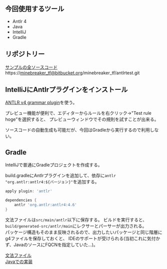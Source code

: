 ## 今回使用するツール
* Antlr 4
* Java
* IntelliJ
* Gradle

## リポジトリー
[サンプルの全ソースコード](https://bitbucket.org/minebreaker_tf/antlrtest)  
https://minebreaker_tf@bitbucket.org/minebreaker_tf/antlrtest.git

## IntelliJにAntlrプラグインをインストール
[ANTLR v4 grammar plugin](https://github.com/antlr/intellij-plugin-v4)を使う。

プレビュー機能が便利で、エディターからルールを右クリック->"Test rule hoge"を選択すると、
プレビューウィンドウでその規則を試すことが出来る。

ソースコードの自動生成も可能だが、今回はGradleから実行するので利用しない。

## Gradle
IntelliJで普通にGradleプロジェクトを作成する。

build.gradleにAntlrプラグインを追加して、依存に`antlr "org.antlr:antlr4:${バージョン}"`を追加する。

```groovy
apply plugin: 'antlr'

dependencies {
    antlr 'org.antlr:antlr4:4.6'
}
```

文法ファイルは`src/main/antlr`以下に保存する。
ビルドを実行すると、`build/generated-src/antlr/main`にレクサーとパーサーが出力される。  
パッケージ構造もそのまま反映されるので、出力したいパッケージと同じ階層にg4ファイルを保存しておくと、
IDEのサポートが受けられる(当初これに気付かず、JavaのソースにFQCNを指定していた...)。

[文法ファイル](g4)  
[Javaでの実装](java)  
